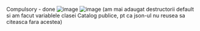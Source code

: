 Compulsory - done
![image](https://user-images.githubusercontent.com/98700219/226455091-2414bc7e-93cd-46f5-bd5c-4396820f2340.png)
![image](https://user-images.githubusercontent.com/98700219/226455359-9a728cc1-f42b-4b5e-b7b4-adc5607b5aa9.png)
(am mai adaugat destructorii default si am facut variablele clasei Catalog publice, pt ca json-ul nu reusea sa citeasca fara acestea)
